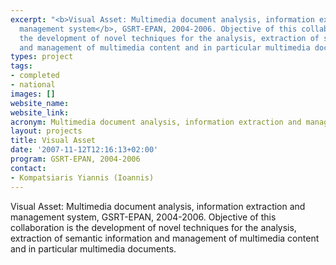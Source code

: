 ```yaml
---
excerpt: "<b>Visual Asset: Multimedia document analysis, information extraction and
  management system</b>, GSRT-EPAN, 2004-2006. Objective of this collaboration is
  the development of novel techniques for the analysis, extraction of semantic information
  and management of multimedia content and in particular multimedia documents.\r\n"
types: project
tags:
- completed
- national
images: []
website_name:
website_link:
acronym: Multimedia document analysis, information extraction and management system
layout: projects
title: Visual Asset
date: '2007-11-12T12:16:13+02:00'
program: GSRT-EPAN, 2004-2006
contact: 
- Kompatsiaris Yiannis (Ioannis)
---
```

<p>Visual Asset: Multimedia document analysis, information extraction and management system, GSRT-EPAN, 2004-2006. Objective of this collaboration is the development of novel techniques for the analysis, extraction of semantic information and management of multimedia content and in particular multimedia documents.</p>
